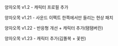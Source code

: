 양자오목 v1.2 - 캐릭터 프로필 추가

양자오목 v1.21 - 사운드 이펙트 한쪽에서만 들리는 현상 패치

양자오목 v1.22 - 반응형 개선 + 캐릭터 추가(탬탬버린)

양자오목 v1.23 - 캐릭터 추가(김똘복 + 꽃핀)
